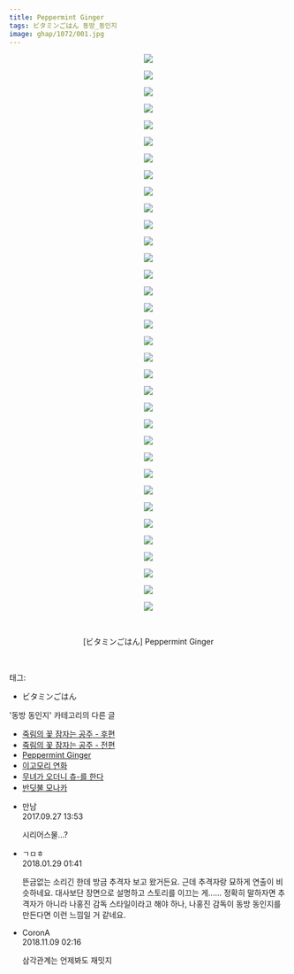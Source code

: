 ```yaml
---
title: Peppermint Ginger
tags: ビタミンごはん 동방_동인지
image: ghap/1072/001.jpg
---
```

<div class="article">
<p style="text-align: center; clear: none; float: none;"><img src="{{ site.nasurl }}/ghap/1072/001.jpg"/></p>
<p style="text-align: center; clear: none; float: none;"><img src="{{ site.nasurl }}/ghap/1072/002.jpg"/></p>
<p style="text-align: center; clear: none; float: none;"><img src="{{ site.nasurl }}/ghap/1072/003.jpg"/></p>
<p style="text-align: center; clear: none; float: none;"><img src="{{ site.nasurl }}/ghap/1072/004.jpg"/></p>
<p style="text-align: center; clear: none; float: none;"><img src="{{ site.nasurl }}/ghap/1072/005.jpg"/></p>
<p style="text-align: center; clear: none; float: none;"><img src="{{ site.nasurl }}/ghap/1072/006.jpg"/></p>
<p style="text-align: center; clear: none; float: none;"><img src="{{ site.nasurl }}/ghap/1072/007.jpg"/></p>
<p style="text-align: center; clear: none; float: none;"><img src="{{ site.nasurl }}/ghap/1072/008.jpg"/></p>
<p style="text-align: center; clear: none; float: none;"><img src="{{ site.nasurl }}/ghap/1072/009.jpg"/></p>
<p style="text-align: center; clear: none; float: none;"><img src="{{ site.nasurl }}/ghap/1072/010.jpg"/></p>
<p style="text-align: center; clear: none; float: none;"><img src="{{ site.nasurl }}/ghap/1072/011.jpg"/></p>
<p style="text-align: center; clear: none; float: none;"><img src="{{ site.nasurl }}/ghap/1072/012.jpg"/></p>
<p style="text-align: center; clear: none; float: none;"><img src="{{ site.nasurl }}/ghap/1072/013.jpg"/></p>
<p style="text-align: center; clear: none; float: none;"><img src="{{ site.nasurl }}/ghap/1072/014.jpg"/></p>
<p style="text-align: center; clear: none; float: none;"><img src="{{ site.nasurl }}/ghap/1072/015.jpg"/></p>
<p style="text-align: center; clear: none; float: none;"><img src="{{ site.nasurl }}/ghap/1072/016.jpg"/></p>
<p style="text-align: center; clear: none; float: none;"><img src="{{ site.nasurl }}/ghap/1072/017.jpg"/></p>
<p style="text-align: center; clear: none; float: none;"><img src="{{ site.nasurl }}/ghap/1072/018.jpg"/></p>
<p style="text-align: center; clear: none; float: none;"><img src="{{ site.nasurl }}/ghap/1072/019.jpg"/></p>
<p style="text-align: center; clear: none; float: none;"><img src="{{ site.nasurl }}/ghap/1072/020.jpg"/></p>
<p style="text-align: center; clear: none; float: none;"><img src="{{ site.nasurl }}/ghap/1072/021.jpg"/></p>
<p style="text-align: center; clear: none; float: none;"><img src="{{ site.nasurl }}/ghap/1072/022.jpg"/></p>
<p style="text-align: center; clear: none; float: none;"><img src="{{ site.nasurl }}/ghap/1072/023.jpg"/></p>
<p style="text-align: center; clear: none; float: none;"><img src="{{ site.nasurl }}/ghap/1072/024.jpg"/></p>
<p style="text-align: center; clear: none; float: none;"><img src="{{ site.nasurl }}/ghap/1072/025.jpg"/></p>
<p style="text-align: center; clear: none; float: none;"><img src="{{ site.nasurl }}/ghap/1072/026.jpg"/></p>
<p style="text-align: center; clear: none; float: none;"><img src="{{ site.nasurl }}/ghap/1072/027.jpg"/></p>
<p style="text-align: center; clear: none; float: none;"><img src="{{ site.nasurl }}/ghap/1072/028.jpg"/></p>
<p style="text-align: center; clear: none; float: none;"><img src="{{ site.nasurl }}/ghap/1072/029.jpg"/></p>
<p style="text-align: center; clear: none; float: none;"><img src="{{ site.nasurl }}/ghap/1072/030.jpg"/></p>
<p style="text-align: center; clear: none; float: none;"><img src="{{ site.nasurl }}/ghap/1072/031.jpg"/></p>
<p style="text-align: center; clear: none; float: none;"><img src="{{ site.nasurl }}/ghap/1072/032.jpg"/></p>
<p style="text-align: center; clear: none; float: none;"><img src="{{ site.nasurl }}/ghap/1072/033.jpg"/></p>
<p style="text-align: center; clear: none; float: none;"><img src="{{ site.nasurl }}/ghap/1072/034.jpg"/></p>
<p style="text-align: center; clear: none; float: none;"><br/></p>
<p style="text-align: center; clear: none; float: none;">[ビタミンごはん] Peppermint Ginger</p>
<p><br/></p>
</div><div class="tagTrail">
<p>태그: </p>
<ul>
<li>ビタミンごはん</li>
</ul>
</div><div class="another">
<p>'동방 동인지' 카테고리의 다른 글</p>
<ul>
<li><a href="/2016-07-24-ghap_1074">죽림의 꽃 잠자는 공주 - 후편</a></li>
<li><a href="/2016-07-24-ghap_1073">죽림의 꽃 잠자는 공주 - 전편</a></li>
<li><a href="/2016-07-24-ghap_1072">Peppermint Ginger</a></li>
<li><a href="/2016-07-24-ghap_1071">이고모리 연화</a></li>
<li><a href="/2016-07-24-ghap_1070">무녀가 오더니 츄-를 한다</a></li>
<li><a href="/2016-07-24-ghap_1069">반딧불 모나카</a></li>
</ul>
</div><div class="cb_module cb_fluid">
<div class="cb_wrt cb_profile">
<div class="comment">
<ul>
<li class="cb_thumb_off" id="comment15091621">
<div class="cb_comment_area">
<div class="cb_info_area">
<div class="cb_section">
<span class="cb_nick_name">만남</span>
</div>
<div class="cb_section">
<span class="cb_date">2017.09.27 13:53 </span>
</div>
</div>
<div class="cb_dsc_comment">
<p class="cb_dsc">
											시리어스물...?
										</p>
</div>
</div></li>
<li class="cb_thumb_off" id="comment15185979">
<div class="cb_comment_area">
<div class="cb_info_area">
<div class="cb_section">
<span class="cb_nick_name">ㄱㅁㅎ</span>
</div>
<div class="cb_section">
<span class="cb_date">2018.01.29 01:41 </span>
</div>
</div>
<div class="cb_dsc_comment">
<p class="cb_dsc">
											뜬금없는 소리긴 한데 방금 추격자 보고 왔거든요. 근데 추격자랑 묘하게 연출이 비슷하네요. 대사보단 장면으로 설명하고 스토리를 이끄는 게...... 정확히 말하자면 추격자가 아니라 나홍진 감독 스타일이라고 해야 하나, 나홍진 감독이 동방 동인지를 만든다면 이런 느낌일 거 같네요.
										</p>
</div>
</div></li>
<li class="cb_thumb_off" id="comment15370194">
<div class="cb_comment_area">
<div class="cb_info_area">
<div class="cb_section">
<span class="cb_nick_name">CoronA</span>
</div>
<div class="cb_section">
<span class="cb_date">2018.11.09 02:16 </span>
</div>
</div>
<div class="cb_dsc_comment">
<p class="cb_dsc">
											삼각관계는 언제봐도 재밋지
										</p>
</div>
</div></li>
</ul>
</div>
</div><!-- commentList close -->
</div>